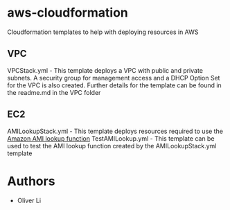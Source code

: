 # aws-cloudformation
Cloudformation templates to help with deploying resources in AWS

## VPC

VPCStack.yml - This template deploys a VPC with public and private subnets. A security group for management access and a DHCP Option Set for the VPC is also created. Further details for the template can be found in the readme.md in the VPC folder

## EC2

AMILookupStack.yml - This template deploys resources required to use the [Amazon AMI lookup function](http://docs.aws.amazon.com/AWSCloudFormation/latest/UserGuide/walkthrough-custom-resources-lambda-lookup-amiids.html "Amazon AMI lookup function")
TestAMILookup.yml - This template can be used to test the AMI lookup function created by the AMILookupStack.yml template

# Authors
- Oliver Li